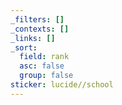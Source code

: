 ```yaml
---
_filters: []
_contexts: []
_links: []
_sort:
  field: rank
  asc: false
  group: false
sticker: lucide//school
---
```

